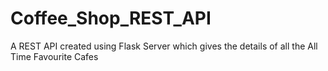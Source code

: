 # Coffee_Shop_REST_API
A REST API created using Flask Server which gives the details of all the All Time Favourite Cafes
